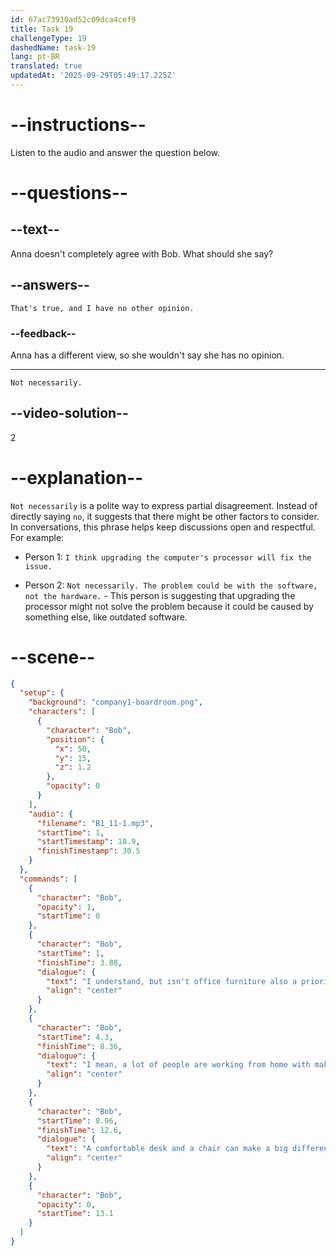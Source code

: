 ```yaml
---
id: 67ac73910ad52c09dca4cef9
title: Task 19
challengeType: 19
dashedName: task-19
lang: pt-BR
translated: true
updatedAt: '2025-09-29T05:49:17.225Z'
---
```


<!-- (Audio) Bob: I understand, but isn't office furniture also a priority? I mean, a lot of people are working from home with makeshift setups. A comfortable desk and a chair can make a big difference. -->

<!-- SPEAKING -->

# --instructions--

Listen to the audio and answer the question below.

# --questions--

## --text--

Anna doesn't completely agree with Bob. What should she say?

## --answers--

`That's true, and I have no other opinion.`

### --feedback--

Anna has a different view, so she wouldn't say she has no opinion.

---

`Not necessarily.`

## --video-solution--

2

# --explanation--

`Not necessarily` is a polite way to express partial disagreement. Instead of directly saying `no`, it suggests that there might be other factors to consider. In conversations, this phrase helps keep discussions open and respectful. For example:

- Person 1: `I think upgrading the computer's processor will fix the issue.`

- Person 2: `Not necessarily. The problem could be with the software, not the hardware.` - This person is suggesting that upgrading the processor might not solve the problem because it could be caused by something else, like outdated software.

# --scene--

```json
{
  "setup": {
    "background": "company1-boardroom.png",
    "characters": [
      {
        "character": "Bob",
        "position": {
          "x": 50,
          "y": 15,
          "z": 1.2
        },
        "opacity": 0
      }
    ],
    "audio": {
      "filename": "B1_11-1.mp3",
      "startTime": 1,
      "startTimestamp": 18.9,
      "finishTimestamp": 30.5
    }
  },
  "commands": [
    {
      "character": "Bob",
      "opacity": 1,
      "startTime": 0
    },
    {
      "character": "Bob",
      "startTime": 1,
      "finishTime": 3.88,
      "dialogue": {
        "text": "I understand, but isn't office furniture also a priority?",
        "align": "center"
      }
    },
    {
      "character": "Bob",
      "startTime": 4.3,
      "finishTime": 8.36,
      "dialogue": {
        "text": "I mean, a lot of people are working from home with makeshift setups.",
        "align": "center"
      }
    },
    {
      "character": "Bob",
      "startTime": 8.96,
      "finishTime": 12.6,
      "dialogue": {
        "text": "A comfortable desk and a chair can make a big difference.",
        "align": "center"
      }
    },
    {
      "character": "Bob",
      "opacity": 0,
      "startTime": 13.1
    }
  ]
}
```
